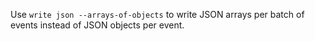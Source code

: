 Use `write json --arrays-of-objects` to write JSON arrays per batch of events
instead of JSON objects per event.
